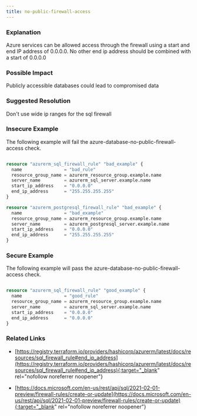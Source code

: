 ```yaml
---
title: no-public-firewall-access
---
```


### Explanation

Azure services can be allowed access through the firewall using a start and end IP address of 0.0.0.0. No other end ip address should be combined with a start of 0.0.0.0

### Possible Impact
Publicly accessible databases could lead to compromised data

### Suggested Resolution
Don't use wide ip ranges for the sql firewall


### Insecure Example

The following example will fail the azure-database-no-public-firewall-access check.

```terraform

resource "azurerm_sql_firewall_rule" "bad_example" {
  name                = "bad_rule"
  resource_group_name = azurerm_resource_group.example.name
  server_name         = azurerm_sql_server.example.name
  start_ip_address    = "0.0.0.0"
  end_ip_address      = "255.255.255.255"
}

resource "azurerm_postgresql_firewall_rule" "bad_example" {
  name                = "bad_example"
  resource_group_name = azurerm_resource_group.example.name
  server_name         = azurerm_postgresql_server.example.name
  start_ip_address    = "0.0.0.0"
  end_ip_address      = "255.255.255.255"
}

```



### Secure Example

The following example will pass the azure-database-no-public-firewall-access check.

```terraform

resource "azurerm_sql_firewall_rule" "good_example" {
  name                = "good_rule"
  resource_group_name = azurerm_resource_group.example.name
  server_name         = azurerm_sql_server.example.name
  start_ip_address    = "0.0.0.0"
  end_ip_address      = "0.0.0.0"
}

```




### Related Links


- [https://registry.terraform.io/providers/hashicorp/azurerm/latest/docs/resources/sql_firewall_rule#end_ip_address](https://registry.terraform.io/providers/hashicorp/azurerm/latest/docs/resources/sql_firewall_rule#end_ip_address){:target="_blank" rel="nofollow noreferrer noopener"}

- [https://docs.microsoft.com/en-us/rest/api/sql/2021-02-01-preview/firewall-rules/create-or-update](https://docs.microsoft.com/en-us/rest/api/sql/2021-02-01-preview/firewall-rules/create-or-update){:target="_blank" rel="nofollow noreferrer noopener"}



